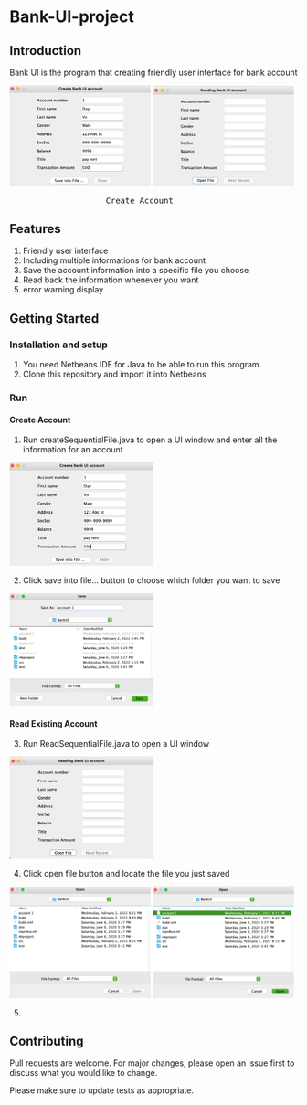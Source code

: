 # Bank-UI-project

## Introduction

Bank UI is the program that creating friendly user interface for bank account

<img src="img/Create account step 1.png" width = 49%> <img src="img/Read account step 1.png" width = 49% > 
<pre>                    Create Account                                           Read Existing Account </pre>

## Features

  1. Friendly user interface
  2. Including multiple informations for bank account
  3. Save the account information into a specific file you choose 
  4. Read back the information whenever you want
  5. error warning display
  
## Getting Started

### Installation and setup

  1. You need Netbeans IDE for Java to be able to run this program.
  2. Clone this repository and import it into Netbeans

### Run

#### <strong>Create Account</Strong>

  1. Run createSequentialFile.java to open a UI window and enter all the information for an account
  
  <img src="img/Create account step 1.png" width = 50% >
  
  2. Click save into file... button to choose which folder you want to save 
  
  <img src="img/Create account step 2.png" width = 50% >
  
#### Read Existing Account 

  3. Run ReadSequentialFile.java to open a UI window
  
  <img src="img/Read account step 1.png" width = 50% >
  
  4. Click open file button and locate the file you just saved
  
  <img src="img/Read account step 2.png" width = 49%> <img src="img/Read account step 3.png" width = 49%>
  
  5. 
 

## Contributing
Pull requests are welcome. For major changes, please open an issue first to discuss what you would like to change.

Please make sure to update tests as appropriate.

